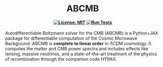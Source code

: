 <h1 align="center">
ABCMB<!-- omit from toc -->
</h1>
<h4 align="center">

[![License: MIT](https://img.shields.io/badge/License-MIT-red.svg)](https://opensource.org/licenses/MIT)
[![Run Tests](https://github.com/TonyZhou729/ABCMB/actions/workflows/accuracy.yml/badge.svg)](https://github.com/TonyZhou729/ABCMB/actions/workflows/accuracy.yml)
<!--[![arXiv](https://img.shields.io/badge/arXiv-2408.14538%20-green.svg)](https://arxiv.org/abs/2408.14538) -->

</h4>

Autodifferentiable Boltzmann solver for the CMB (ABCMB) is a Python+JAX package for differentiable computation of the Cosmic Microwave Background.  ABCMB is **complete to linear order** in $\Lambda$CDM cosmology.  It computes the matter and CMB power spectra and includes effects like lensing, massive neutrinos, and a state-of-the-art treatment of the physics of recombination through the companion code HYRAX.

